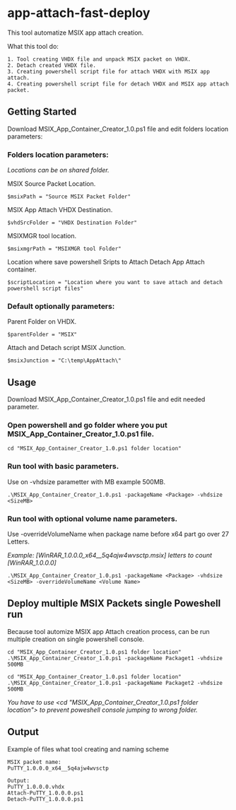 # app-attach-fast-deploy
This tool automatize MSIX app attach creation. 

What this tool do:
```
1. Tool creating VHDX file and unpack MSIX packet on VHDX.
2. Detach created VHDX file.
3. Creating powershell script file for attach VHDX with MSIX app attach.
4. Creating powershell script file for detach VHDX and MSIX app attach packet.
```
## Getting Started
Download MSIX_App_Container_Creator_1.0.ps1 file and edit folders location parameters:
### Folders location parameters:
*Locations can be on shared folder.*

MSIX Source Packet Location.
```
$msixPath = "Source MSIX Packet Folder"
```
MSIX App Attach VHDX Destination.
```
$vhdSrcFolder = "VHDX Destination Folder"
```
MSIXMGR tool location.
```
$msixmgrPath = "MSIXMGR tool Folder"
```
Location where save powershell Sripts to Attach Detach App Attach container.
```
$scriptLocation = "Location where you want to save attach and detach powershell script files"
```
### Default optionally parameters:
Parent Folder on VHDX.
```
$parentFolder = "MSIX"
```
Attach and Detach script MSIX Junction.
```
$msixJunction = "C:\temp\AppAttach\"
```
## Usage
Download MSIX_App_Container_Creator_1.0.ps1 file and edit needed parameter.

### Open powershell and go folder where you put MSIX_App_Container_Creator_1.0.ps1 file.
```
cd "MSIX_App_Container_Creator_1.0.ps1 folder location"
```
### Run tool with basic parameters. 
Use on -vhdsize parametter with MB example 500MB. 
```
.\MSIX_App_Container_Creator_1.0.ps1 -packageName <Package> -vhdsize <SizeMB>
```
### Run tool with optional volume name parameters. 
Use -overrideVolumeName when package name before x64 part go over 27 Letters. 

*Example: [WinRAR_1.0.0.0_x64__5q4ajw4wvsctp.msix] letters to count [WinRAR_1.0.0.0]*

```
.\MSIX_App_Container_Creator_1.0.ps1 -packageName <Package> -vhdsize <SizeMB> -overrideVolumeName <Volume Name>
```
## Deploy multiple MSIX Packets single Poweshell run
Because tool automize MSIX app Attach creation process, can be run multiple creation on single powershell console.
```
cd "MSIX_App_Container_Creator_1.0.ps1 folder location"
.\MSIX_App_Container_Creator_1.0.ps1 -packageName Packaget1 -vhdsize 500MB

cd "MSIX_App_Container_Creator_1.0.ps1 folder location"
.\MSIX_App_Container_Creator_1.0.ps1 -packageName Packaget2 -vhdsize 500MB
```
*You have to use <cd "MSIX_App_Container_Creator_1.0.ps1 folder location"> to prevent poweshell console jumping to wrong folder.*
## Output
Example of files what tool creating and naming scheme
```
MSIX packet name: 
PuTTY_1.0.0.0_x64__5q4ajw4wvsctp

Output:
PuTTY_1.0.0.0.vhdx
Attach-PuTTY_1.0.0.0.ps1
Detach-PuTTY_1.0.0.0.ps1
```
